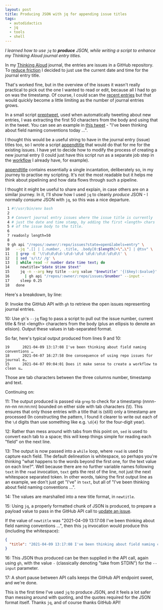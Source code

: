 ```yaml
---
layout: post
title: Producing JSON with jq for appending issue titles
tags:
  - autodidactics
  - jq
  - tools
  - shell
---
```


_I learned how to use `jq` to **produce** JSON, while writing a script to enhance my Thinking Aloud journal entry titles._

In my [Thinking Aloud](https://github.com/qmacro/thinking-aloud) journal, the entries are issues in a GitHub repository. To [reduce friction](https://github.com/qmacro/thinking-aloud/issues/1) I decided to just use the current date and time for the journal entry title.

That's worked fine, but in the overview of the issues it wasn't really practical to pick out the one I wanted to read or edit, because all I had to go on was the timestamp. Of course, I could scan the [recent entries](https://github.com/qmacro/thinking-aloud/blob/main/recent.md) but that would quickly become a little limiting as the number of journal entries grows.

In a small script [preptweet](https://github.com/qmacro/thinking-aloud/blob/main/preptweet), used when automatically tweeting about new entries, I was extracting the first 50 characters from the body and using that in the tweet. You can see an example in [this tweet](https://twitter.com/qmacro/status/1380500800879919105) - "I've been thinking about field naming conventions today …".

I thought this would be a useful string to have in the journal entry (issue) titles too, so I wrote a script [appendtitle](https://github.com/qmacro/thinking-aloud/blob/main/appendtitle) that would do that for me for the existing issues. I have yet to decide how to modify the process of creating a new journal entry (I could just have this script run as a separate job step in the [workflow](https://github.com/qmacro/thinking-aloud/blob/main/.github/workflows/process-new-entry.yaml) I already have, for example).

[appendtitle](https://github.com/qmacro/thinking-aloud/blob/main/appendtitle) contains essentially a single incantation, deliberately so, in my journey to practise my scripting. It's not the most readable but it helps me think about pipelining and how data flows through such a pipeline.

I thought it might be useful to share and explain, in case others are on a similar journey. In it, I'll show how I used `jq` to cleanly _produce_ JSON - I normally _consume_ JSON with `jq`, so this was a nice departure.

```bash
 1 #!/usr/bin/env bash
 2
 3 # Convert journal entry issues where the issue title is currently
 4 # just the date and time stamp, by adding the first <length> chars
 5 # of the issue body to the title.
 6
 7 readonly length=50
 8
 9 gh api "/repos/:owner/:repo/issues?state=open&labels=entry" \
10   --jq ".[] | [.number, .title, .body[0:$length]+\"…\"] | @tsv" \
11   | grep -E '\t\d\d\d\d-\d\d-\d\d \d\d:\d\d:\d\d\t' \
12   | sed 's/\t/ /g' \
13   | while read -r number date time text; do
14     newtitle="$date $time $text"
15     jq -n --arg key title --arg value "$newtitle" '{($key):$value}' \
16       | gh api "/repos/:owner/:repo/issues/$number" --input -
17     sleep 0.25
18   done
```

Here's a breakdown, by line:

9: Invoke the GitHub API with `gh` to retrieve the open issues representing journal entries.

10: Use `gh`'s `--jq` flag to pass a script to pull out the issue number, current title & first \<length\> characters from the body (plus an ellipsis to denote an elision). Output these values in tab-separated format.

So far, here's typical output produced from lines 9 and 10:

```
19      2021-04-09 13:17:08 I've been thinking about field naming conventions …
18      2021-04-07 16:27:58 One consequence of using repo issues for journal e…
15      2021-04-07 09:04:01 Does it make sense to create a workflow to clean u…
```

Those are tab characters between the three columns number, timestamp and text.

Continuing on:

11: The output produced is passed via `grep` to check for a timestamp (nnnn-nn-nn nn:nn:nn) bounded on either side with tab characters (\\t). This ensures that only those entries with a title that is (still) only a timestamp are processed (In constructing the pattern, I found it clearer to write out each of the `\d` digits than use something like e.g. `\d{4}` for the four-digit year).

12: Rather than mess around with tabs from this point on, `sed` is used to convert each tab to a space; this will keep things simple for reading each "field" on the next line.

13: The output is now passed into a `while` loop, where `read` is used to capture each field. The default delineation is whitespace, so perhaps you're thinking "what happens to the words beyond the first one, for the text value on each line?". Well because there are no further variable names following `text` in the `read` invocation, `text` gets the rest of the line, not just the next whitespace separated token. In other words, taking the first output line as an example, we don't just get "I've" in `text`, but all of "I've been thinking about field naming conventions …".

14: The values are marshalled into a new title format, in `newtitle`.

15: Using `jq`, a properly formatted chunk of JSON is produced, to prepare a payload value to pass in the GitHub API call to [update an issue](https://docs.github.com/en/rest/reference/issues#update-an-issue).

If the value of `newtitle` was "2021-04-09 13:17:08 I've been thinking about field naming conventions …", then this `jq` invocation would produce this (including the whitespace):

```json
{
  "title": "2021-04-09 13:17:08 I've been thinking about field naming conventions …"
}
```

16: This JSON thus produced can be then supplied in the API call, again using `gh`, with the value `-` (classically denoting "take from STDIN") for the `--input` parameter.

17: A short pause between API calls keeps the GitHub API endpoint sweet, and we're done.

This is the first time I've used `jq` to produce JSON, and it feels a lot safer than messing around with quoting, and the quotes required for the JSON format itself. Thanks `jq`, and of course thanks GitHub API!
